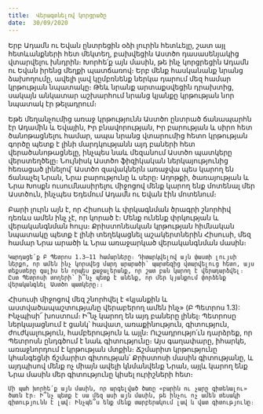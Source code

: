 ```yaml
---
title:  Վերագտնելով կորցրածը
date:  30/09/2020
---
```


Երբ Ադամն ու Եվան ընտրեցին օձի լուրին հետևելը, շատ այլ հետևանքների հետ մեկտեղ, բախվեցին Աստծո դասասենյակից վտարվելու խնդրին։ Խորհե՛ք այն մասին, թե ինչ կորցրեցին Ադամն ու Եվան իրենց մեղքի պատճառով։ Երբ մենք հասկանանք նրանց ձախողումը, ավելի լավ կըմբռնենք ներկա դարում մեզ համար կրթության նպատակը։ Թեև նրանք արտաքսվեցին դրախտից, սակայն անկատար աշխարհում նրանց կյանքը կրթության նոր նպատակ էր թելադրում։

Եթե մեղանչումից առաջ կրթությունն Աստծո ընտրած ճանապարհն էր Ադամին և Եվային, Իր բնավորության, Իր բարության և սիրո հետ ծանոթացնելու համար, ապա նրանց վտարումից հետո կրթության գործը պետք է լինի մարդկությանն այդ բաների հետ վերածանոթացնելը, ինչպես նաև մեզանում Աստծո պատկերը վերստեղծելը։ Նույնիսկ Աստծո ֆիզիկական ներկայությունից հեռացած լինելով՝ Աստծո զավակներն առաջվա պես կարող են ճանաչել Նրան, Նրա բարությունը և սերը։ Աղոթքի, ծառայության և Նրա Խոսքն ուսումնասիրելու միջոցով մենք կարող ենք մոտենալ մեր Աստծուն, ինչպես Եդեմում Ադամն ու Եվան էին մոտենում։

Բարի լուրն այն է, որ Հիսուսի և փրկագնման ծրագրի շնորհիվ դեռևս ամեն ինչ չէ, որ կորած է։ Մենք ունենք փրկության և վերականգնման հույս։ Քրիստոնեական կրթության հիմնական նպատակը պետք է լինի տեղեկացնել աշակերտներին Հիսուսի, մեզ համար Նրա արածի և Նրա առաջարկած վերականգնման մասին։

`Կարդացե՛ք Բ Պետրոս 1.3–11 համարները։ Դիտարկվելով այն փաստի լույսի ներքո, որ ամեն ինչ կորսվեց մարդ արարածի՝ պարտեզից վտարվելուց հետո, այս տեքստերը գալիս են որպես քաջալերանք, որ շատ բան կարող է վերադարձվել։ Ըստ Պետրոսի տողերի՝ ի՞նչ պետք է անենք, որ մեր կյանքում փորձենք վերականգնել Աստծո պատկերը։։`

Հիսուսի միջոցով մեզ շնորհվել է «կյանքին և աստվածապաշտությանը վերաբերող ամեն ինչ» (Բ Պետրոս 1.3): Ինչպիսի՜ խոստում։ Ի՞նչ կարող են այդ բաները լինել։ Պետրոսը ներկայացնում է ցանկ՝ հավատ, առաքինություն, գիտություն, ժուժկալություն, համբերություն և այլն։ Ուշադրությո՛ւն դարձրեք, որ Պետրոսն ընդգծում է նաև գիտությունը։ Այս գաղափարը, իհարկե, առաջնորդում է կրթության մտքին։ Ճշմարիտ կրթությունը կհանգեցնի ճշմարիտ գիտության՝ Քրիստոսի մասին գիտությանը, և այդպիսով մենք ոչ միայն ավելի կնմանվենք Նրան, այլև կարող ենք Նրա մասին մեր գիտությունը կիսել ուրիշների հետ։

`Մի պահ խորհե՛ք այն մասին, որ արգելված ծառը «բարին ու չարը գիտենալու» ծառն էր։ Ի՞նչ պետք է սա մեզ ասի այն մասին, թե ինչու ոչ ամեն տեսակի գիտությունն է լավ։ Ինչպե՞ս ենք մենք տարբերակում լավ և վատ գիտությունը։`